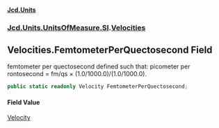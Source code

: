 #### [Jcd.Units](index 'index')
### [Jcd.Units.UnitsOfMeasure.SI](Jcd.Units.UnitsOfMeasure.SI 'Jcd.Units.UnitsOfMeasure.SI').[Velocities](Velocities 'Jcd.Units.UnitsOfMeasure.SI.Velocities')

## Velocities.FemtometerPerQuectosecond Field

femtometer per quectosecond defined such that: picometer per rontosecond = fm/qs × (1.0/1000.0)/(1.0/1000.0).

```csharp
public static readonly Velocity FemtometerPerQuectosecond;
```

#### Field Value
[Velocity](Velocity 'Jcd.Units.UnitTypes.Velocity')